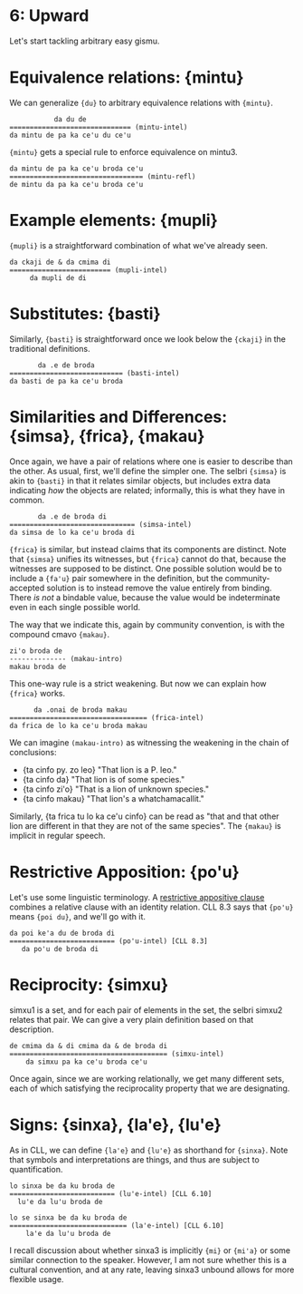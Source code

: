 # 6: Upward

Let's start tackling arbitrary easy gismu.

# Equivalence relations: {mintu}

We can generalize `{du}` to arbitrary equivalence relations with `{mintu}`.

               da du de
    ============================== (mintu-intel)
    da mintu de pa ka ce'u du ce'u

`{mintu}` gets a special rule to enforce equivalence on mintu3.

    da mintu de pa ka ce'u broda ce'u
    ================================= (mintu-refl)
    de mintu da pa ka ce'u broda ce'u

# Example elements: {mupli}

`{mupli}` is a straightforward combination of what we've already seen.

    da ckaji de & da cmima di
    ========================= (mupli-intel)
         da mupli de di

# Substitutes: {basti}

Similarly, `{basti}` is straightforward once we look below the `{ckaji}` in
the traditional definitions.

           da .e de broda
    ============================ (basti-intel)
    da basti de pa ka ce'u broda

# Similarities and Differences: {simsa}, {frica}, {makau}

Once again, we have a pair of relations where one is easier to describe than
the other. As usual, first, we'll define the simpler one. The selbri `{simsa}`
is akin to `{basti}` in that it relates similar objects, but includes extra
data indicating *how* the objects are related; informally, this is what they
have in common.

           da .e de broda di
    =============================== (simsa-intel)
    da simsa de lo ka ce'u broda di

`{frica}` is similar, but instead claims that its components are distinct.
Note that `{simsa}` unifies its witnesses, but `{frica}` cannot do that,
because the witnesses are supposed to be distinct. One possible solution would
be to include a `{fa'u}` pair somewhere in the definition, but the
community-accepted solution is to instead remove the value entirely from
binding. There *is not* a bindable value, because the value would be
indeterminate even in each single possible world.

The way that we indicate this, again by community convention, is with the
compound cmavo `{makau}`.

    zi'o broda de
    -------------- (makau-intro)
    makau broda de

This one-way rule is a strict weakening. But now we can explain how `{frica}`
works.

          da .onai de broda makau
    ================================== (frica-intel)
    da frica de lo ka ce'u broda makau

We can imagine `(makau-intro)` as witnessing the weakening in the chain of
conclusions:

* {ta cinfo py. zo leo} "That lion is a P. leo."
* {ta cinfo da} "That lion is of some species."
* {ta cinfo zi'o} "That is a lion of unknown species."
* {ta cinfo makau} "That lion's a whatchamacallit."

Similarly, {ta frica tu lo ka ce'u cinfo} can be read as "that and that other
lion are different in that they are not of the same species". The `{makau}`
is implicit in regular speech.

# Restrictive Apposition: {po'u}

Let's use some linguistic terminology. A [restrictive appositive
clause](https://en.wikipedia.org/wiki/Apposition) combines a relative clause
with an identity relation. CLL 8.3 says that `{po'u}` means `{poi du}`,
and we'll go with it.

    da poi ke'a du de broda di
    ========================== (po'u-intel) [CLL 8.3]
       da po'u de broda di

# Reciprocity: {simxu}

simxu1 is a set, and for each pair of elements in the set, the selbri simxu2
relates that pair. We can give a very plain definition based on that
description.

    de cmima da & di cmima da & de broda di
    ======================================= (simxu-intel)
        da simxu pa ka ce'u broda ce'u

Once again, since we are working relationally, we get many different sets,
each of which satisfying the reciprocality property that we are designating.

# Signs: {sinxa}, {la'e}, {lu'e}

As in CLL, we can define `{la'e}` and `{lu'e}` as shorthand for `{sinxa}`.
Note that symbols and interpretations are things, and thus are subject to
quantification.

    lo sinxa be da ku broda de
    ========================== (lu'e-intel) [CLL 6.10]
      lu'e da lu'u broda de

    lo se sinxa be da ku broda de
    ============================= (la'e-intel) [CLL 6.10]
        la'e da lu'u broda de

I recall discussion about whether sinxa3 is implicitly `{mi}` or `{mi'a}` or
some similar connection to the speaker. However, I am not sure whether this is
a cultural convention, and at any rate, leaving sinxa3 unbound allows for more
flexible usage.
